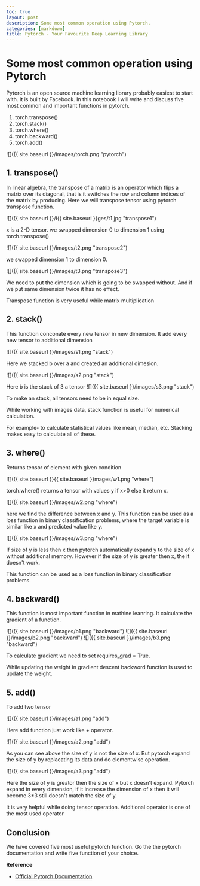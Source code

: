 ```yaml
---
toc: true
layout: post
description: Some most common operation using Pytorch.
categories: [markdown]
title: Pytorch - Your Favourite Deep Learning Library
---
```

# Some most common operation using Pytorch

Pytorch is an open source machine learning library probably easiest to start with. It is built by Facebook. In this notebook I will write and discuss five most common and important functions in pytorch.

1. torch.transpose()
2. torch.stack()
3. torch.where()
4. torch.backward()
5. torch.add()

![]({{ site.baseurl }}/images/torch.png "pytorch")

## 1. transpose()
In linear algebra, the transpose of a matrix is an operator which flips a matrix over its diagonal, that is it switches the row and column indices of the matrix by producing. Here we will transpose tensor using pytorch transpose function.

![]({{ site.baseurl }}/i{{ site.baseurl }}ges/t1.jpg "transpose1")

x is a 2-D tensor. we swapped dimension 0 to dimension 1 using torch.transpose()

![]({{ site.baseurl }}/images/t2.png "transpose2")

we swapped dimension 1 to dimension 0.

![]({{ site.baseurl }}/images/t3.png "transpose3")

We need to put the dimension which is going to be swapped without. And if we put same dimension twice it has no effect.

Transpose function is very useful while matrix multiplication

## 2. stack()

This function conconate every new tensor in new dimension. It add every new tensor to additional dimension

![]({{ site.baseurl }}/images/s1.png "stack")

Here we stacked b over a and created an additional dimesion.

![]({{ site.baseurl }}/images/s2.png "stack")

Here b is the stack of 3 a tensor
![]({{ site.baseurl }}/images/s3.png "stack")

To make an stack, all tensors need to be in equal size.

While working with images data, stack function is useful for numerical calculation.

For example- to calculate statistical values like mean, median, etc. Stacking makes easy to calculate all of these.

## 3. where()
Returns tensor of element with given condition

![]({{ site.baseurl }}{{ site.baseurl }}mages/w1.png "where")

torch.where() returns a tensor with values y if x>0 else it return x.

![]({{ site.baseurl }}/images/w2.png "where")

here we find the difference between x and y. This function can be used as a loss function in binary classification problems, where the target variable is similar like x and predicted value like y.

![]({{ site.baseurl }}/images/w3.png "where")

If size of y is less then x then pytorch automatically expand y to the size of x without additional memory. However if the size of y is greater then x, the it doesn't work.

This function can be used as a loss function in binary classification problems.

## 4. backward()
This function is most important function in mathine leanring. It calculate the gradient of a function.

![]({{ site.baseurl }}/images/b1.png "backward")
![]({{ site.baseurl }}/images/b2.png "backward")
![]({{ site.baseurl }}/images/b3.png "backward")

To calculate gradient we need to set requires_grad = True.

While updating the weight in gradient descent backword function is used to update the weight.

## 5. add()

To add two tensor

![]({{ site.baseurl }}/images/a1.png "add")

Here add function just work like + operator.

![]({{ site.baseurl }}/images/a2.png "add")

As you can see above the size of y is not the size of x. But pytorch expand the size of y by replacating its data and do elementwise operation.

![]({{ site.baseurl }}/images/a3.png "add")

Here the size of y is greator then the size of x but x doesn't expand. Pytorch expand in every dimension, if it increase the dimension of x then it will become 3*3 still doesn't match the size of y.

It is very helpful while doing tensor operation. Additional operator is one of the most used operator

## Conclusion
We have covered five most useful pytorch function. Go the the pytorch documentation and write five function of your choice.

**Reference**

* [Official Pytorch Documentation](https://pytorch.org/docs/stable/tensors.html)